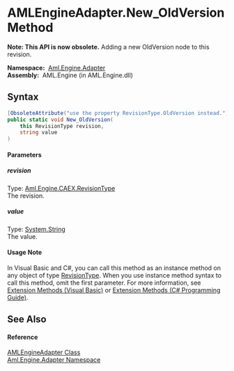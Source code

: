 AMLEngineAdapter.New_OldVersion Method
======================================


**Note: This API is now obsolete.**
Adding a new OldVersion node to this revision.

  **Namespace:**  [Aml.Engine.Adapter][1]  
  **Assembly:**  AML.Engine (in AML.Engine.dll)

Syntax
------

```csharp
[ObsoleteAttribute("use the property RevisionType.OldVersion instead.")]
public static void New_OldVersion(
	this RevisionType revision,
	string value
)
```

#### Parameters

##### *revision*
Type: [Aml.Engine.CAEX.RevisionType][2]  
The revision.

##### *value*
Type: [System.String][3]  
The value.

#### Usage Note
In Visual Basic and C#, you can call this method as an instance method on any object of type [RevisionType][2]. When you use instance method syntax to call this method, omit the first parameter. For more information, see [Extension Methods (Visual Basic)][4] or [Extension Methods (C# Programming Guide)][5].

See Also
--------

#### Reference
[AMLEngineAdapter Class][6]  
[Aml.Engine.Adapter Namespace][1]  

[1]: ../README.md
[2]: ../../Aml.Engine.CAEX/RevisionType/README.md
[3]: https://docs.microsoft.com/dotnet/api/system.string
[4]: https://docs.microsoft.com/dotnet/visual-basic/programming-guide/language-features/procedures/extension-methods
[5]: https://docs.microsoft.com/dotnet/csharp/programming-guide/classes-and-structs/extension-methods
[6]: README.md
[7]: https://www.automationml.org
[8]: ../../icons/logoShade.png
